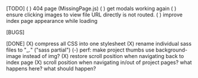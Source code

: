 [TODO]
( ) 404 page (MissingPage.js)
( ) get modals working again
( ) ensure clicking images to view file URL directly is not routed.
( ) improve index page appearance while loading


[BUGS]


[DONE]
(X) compress all CSS into one stylesheet
    (X) rename individual sass files to "_*.*" ("sass partial")
(-) perf: make project thumbs use background-image instead of img?
(X) restore scroll position when navigating back to index page
(X) scroll position when navigating in/out of project pages? what happens here? what should happen?

